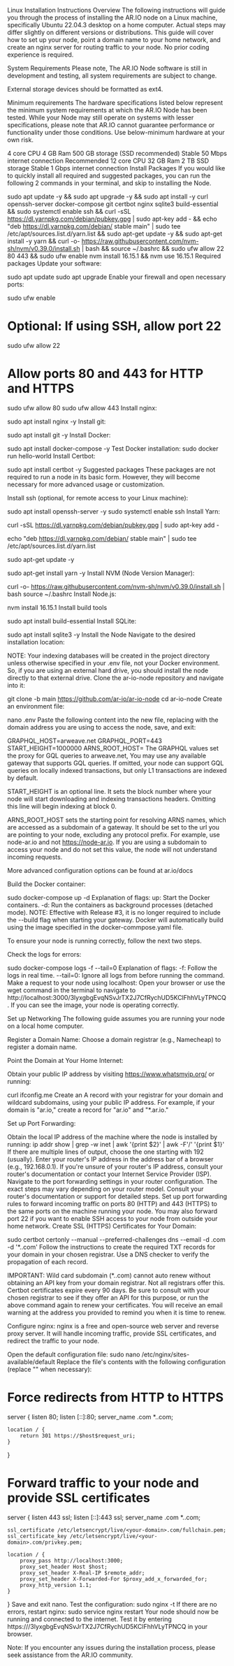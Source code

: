 Linux Installation Instructions
Overview
The following instructions will guide you through the process of installing the AR.IO node on a Linux machine, specifically Ubuntu 22.04.3 desktop on a home computer. Actual steps may differ slightly on different versions or distributions. This guide will cover how to set up your node, point a domain name to your home network, and create an nginx server for routing traffic to your node. No prior coding experience is required.

System Requirements
Please note, The AR.IO Node software is still in development and testing, all system requirements are subject to change.

External storage devices should be formatted as ext4.

Minimum requirements
The hardware specifications listed below represent the minimum system requirements at which the AR.IO Node has been tested. While your Node may still operate on systems with lesser specifications, please note that AR.IO cannot guarantee performance or functionality under those conditions. Use below-minimum hardware at your own risk.

4 core CPU
4 GB Ram
500 GB storage (SSD recommended)
Stable 50 Mbps internet connection
Recommended
12 core CPU
32 GB Ram
2 TB SSD storage
Stable 1 Gbps internet connection
Install Packages
If you would like to quickly install all required and suggested packages, you can run the following 2 commands in your terminal, and skip to installing the Node.

sudo apt update -y && sudo apt upgrade -y && sudo apt install -y curl openssh-server docker-compose git certbot nginx sqlite3 build-essential && sudo systemctl enable ssh && curl -sSL https://dl.yarnpkg.com/debian/pubkey.gpg | sudo apt-key add - && echo "deb https://dl.yarnpkg.com/debian/ stable main" | sudo tee /etc/apt/sources.list.d/yarn.list && sudo apt-get update -y && sudo apt-get install -y yarn && curl -o- https://raw.githubusercontent.com/nvm-sh/nvm/v0.39.0/install.sh | bash && source ~/.bashrc && sudo ufw allow 22 80 443 && sudo ufw enable
nvm install 16.15.1 && nvm use 16.15.1
Required packages
Update your software:

sudo apt update
sudo apt upgrade
Enable your firewall and open necessary ports:

sudo ufw enable

# Optional: If using SSH, allow port 22 
sudo ufw allow 22

# Allow ports 80 and 443 for HTTP and HTTPS
sudo ufw allow 80
sudo ufw allow 443
Install nginx:

sudo apt install nginx -y
Install git:

sudo apt install git -y
Install Docker:

sudo apt install docker-compose -y
Test Docker installation:
sudo docker run hello-world
Install Certbot:

sudo apt install certbot -y
Suggested packages
These packages are not required to run a node in its basic form. However, they will become necessary for more advanced usage or customization.

Install ssh (optional, for remote access to your Linux machine):

sudo apt install openssh-server -y
sudo systemctl enable ssh
Install Yarn:

curl -sSL https://dl.yarnpkg.com/debian/pubkey.gpg | sudo apt-key add -

echo "deb https://dl.yarnpkg.com/debian/ stable main" | sudo tee /etc/apt/sources.list.d/yarn.list

sudo apt-get update -y

sudo apt-get install yarn -y
Install NVM (Node Version Manager):

curl -o- https://raw.githubusercontent.com/nvm-sh/nvm/v0.39.0/install.sh | bash
source ~/.bashrc
Install Node.js:

nvm install 16.15.1
Install build tools

sudo apt install build-essential
Install SQLite:

sudo apt install sqlite3 -y
Install the Node
Navigate to the desired installation location:

NOTE: Your indexing databases will be created in the project directory unless otherwise specified in your .env file, not your Docker environment. So, if you are using an external hard drive, you should install the node directly to that external drive.
Clone the ar-io-node repository and navigate into it:

git clone -b main https://github.com/ar-io/ar-io-node
cd ar-io-node
Create an environment file:

nano .env
Paste the following content into the new file, replacing <your-domain> with the domain address you are using to access the node, save, and exit:

GRAPHQL_HOST=arweave.net
GRAPHQL_PORT=443
START_HEIGHT=1000000
ARNS_ROOT_HOST=<your-domain>
The GRAPHQL values set the proxy for GQL queries to arweave.net, You may use any available gateway that supports GQL queries. If omitted, your node can support GQL queries on locally indexed transactions, but only L1 transactions are indexed by default.

START_HEIGHT is an optional line. It sets the block number where your node will start downloading and indexing transactions headers. Omitting this line will begin indexing at block 0.

ARNS_ROOT_HOST sets the starting point for resolving ARNS names, which are accessed as a subdomain of a gateway. It should be set to the url you are pointing to your node, excluding any protocol prefix. For example, use node-ar.io and not https://node-ar.io. If you are using a subdomain to access your node and do not set this value, the node will not understand incoming requests.

More advanced configuration options can be found at ar.io/docs

Build the Docker container:

sudo docker-compose up -d
Explanation of flags:
up: Start the Docker containers.
-d: Run the containers as background processes (detached mode).
NOTE: Effective with Release #3, it is no longer required to include the --build flag when starting your gateway. Docker will automatically build using the image specified in the docker-commpose.yaml file.

To ensure your node is running correctly, follow the next two steps.

Check the logs for errors:

sudo docker-compose logs -f --tail=0
Explanation of flags:
-f: Follow the logs in real time.
--tail=0: Ignore all logs from before running the command.
Make a request to your node using localhost: Open your browser or use the wget command in the terminal to navigate to http://localhost:3000/3lyxgbgEvqNSvJrTX2J7CfRychUD5KClFhhVLyTPNCQ. If you can see the image, your node is operating correctly.

Set up Networking
The following guide assumes you are running your node on a local home computer.

Register a Domain Name: Choose a domain registrar (e.g., Namecheap) to register a domain name.

Point the Domain at Your Home Internet:

Obtain your public IP address by visiting https://www.whatsmyip.org/ or running:

curl ifconfig.me
Create an A record with your registrar for your domain and wildcard subdomains, using your public IP address. For example, if your domain is "ar.io," create a record for "ar.io" and "*.ar.io."

Set up Port Forwarding:

Obtain the local IP address of the machine where the node is installed by running:
ip addr show | grep -w inet | awk '{print $2}' | awk -F'/' '{print $1}'
If there are multiple lines of output, choose the one starting with 192 (usually).
Enter your router's IP address in the address bar of a browser (e.g., 192.168.0.1).
If you're unsure of your router's IP address, consult your router's documentation or contact your Internet Service Provider (ISP).
Navigate to the port forwarding settings in your router configuration.
The exact steps may vary depending on your router model. Consult your router's documentation or support for detailed steps.
Set up port forwarding rules to forward incoming traffic on ports 80 (HTTP) and 443 (HTTPS) to the same ports on the machine running your node. You may also forward port 22 if you want to enable SSH access to your node from outside your home network.
Create SSL (HTTPS) Certificates for Your Domain:

sudo certbot certonly --manual --preferred-challenges dns --email <your-email-address> -d <your-domain>.com -d '*.<your-domain>.com'
Follow the instructions to create the required TXT records for your domain in your chosen registrar. Use a DNS checker to verify the propagation of each record.

IMPORTANT: Wild card subdomain (*.<your-domain>.com) cannot auto renew without obtaining an API key from your domain registrar. Not all registrars offer this. Certbot certificates expire every 90 days. Be sure to consult with your chosen registrar to see if they offer an API for this purpose, or run the above command again to renew your certificates. You will receive an email warning at the address you provided to remind you when it is time to renew.

Configure nginx: nginx is a free and open-source web server and reverse proxy server. It will handle incoming traffic, provide SSL certificates, and redirect the traffic to your node.

Open the default configuration file:
sudo nano /etc/nginx/sites-available/default
Replace the file's contents with the following configuration (replace "" when necessary):
# Force redirects from HTTP to HTTPS
server {
    listen 80;
    listen [::]:80;
    server_name <your-domain>.com *.<your-domain>.com;

    location / {
        return 301 https://$host$request_uri;
    }
}

# Forward traffic to your node and provide SSL certificates
server {
    listen 443 ssl;
    listen [::]:443 ssl;
    server_name <your-domain>.com *.<your-domain>.com;

    ssl_certificate /etc/letsencrypt/live/<your-domain>.com/fullchain.pem;
    ssl_certificate_key /etc/letsencrypt/live/<your-domain>.com/privkey.pem;

    location / {
        proxy_pass http://localhost:3000;
        proxy_set_header Host $host;
        proxy_set_header X-Real-IP $remote_addr;
        proxy_set_header X-Forwarded-For $proxy_add_x_forwarded_for;
        proxy_http_version 1.1;
    }
}
Save and exit nano.
Test the configuration:
sudo nginx -t
If there are no errors, restart nginx:
sudo service nginx restart
Your node should now be running and connected to the internet. Test it by entering https://<your-domain>/3lyxgbgEvqNSvJrTX2J7CfRychUD5KClFhhVLyTPNCQ in your browser.

Note: If you encounter any issues during the installation process, please seek assistance from the AR.IO community.

